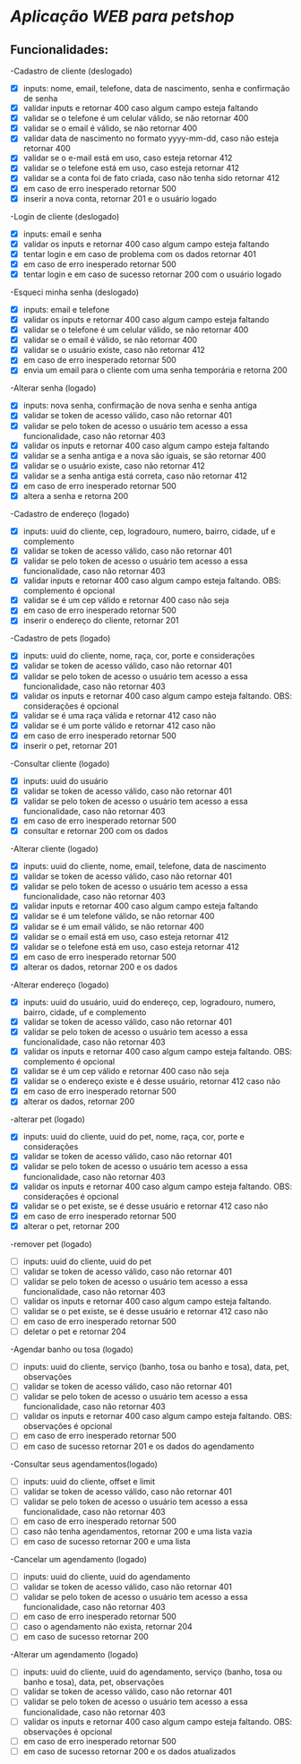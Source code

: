 # **_Aplicação WEB para petshop_**

## **Funcionalidades:**

-Cadastro de cliente (deslogado)
- [X] inputs: nome, email, telefone, data de nascimento, senha e confirmação de senha
- [X] validar inputs e retornar 400 caso algum campo esteja faltando
- [X] validar se o telefone é um celular válido, se não retornar 400
- [X] validar se o email é válido, se não retornar 400
- [X] validar data de nascimento no formato yyyy-mm-dd, caso não esteja retornar 400
- [X] validar se o e-mail está em uso, caso esteja retornar 412
- [X] validar se o telefone está em uso, caso esteja retornar 412
- [X] validar se a conta foi de fato criada, caso não tenha sido retornar 412
- [X] em caso de erro inesperado retornar 500
- [X] inserir a nova conta, retornar 201 e o usuário logado

-Login de cliente (deslogado)
- [X] inputs: email e senha
- [X] validar os inputs e retornar 400 caso algum campo esteja faltando
- [X] tentar login e em caso de problema com os dados retornar 401
- [X] em caso de erro inesperado retornar 500
- [X] tentar login e em caso de sucesso retornar 200 com o usuário logado 

-Esqueci minha senha (deslogado)
- [X] inputs: email e telefone
- [X] validar os inputs e retornar 400 caso algum campo esteja faltando
- [X] validar se o telefone é um celular válido, se não retornar 400
- [X] validar se o email é válido, se não retornar 400
- [X] validar se o usuário existe, caso não retornar 412
- [X] em caso de erro inesperado retornar 500
- [X] envia um email para o cliente com uma senha temporária e retorna 200

-Alterar senha (logado)
- [X] inputs: nova senha, confirmação de nova senha e senha antiga
- [X] validar se token de acesso válido, caso não retornar 401
- [X] validar se pelo token de acesso o usuário tem acesso a essa funcionalidade, caso não retornar 403
- [X] validar os inputs e retornar 400 caso algum campo esteja faltando
- [X] validar se a senha antiga e a nova são iguais, se são retornar 400
- [X] validar se o usuário existe, caso não retornar 412
- [X] validar se a senha antiga está correta, caso não retornar 412
- [X] em caso de erro inesperado retornar 500
- [X] altera a senha e retorna 200

-Cadastro de endereço (logado)
- [X] inputs: uuid do cliente, cep, logradouro, numero, bairro, cidade, uf e complemento
- [X] validar se token de acesso válido, caso não retornar 401
- [X] validar se pelo token de acesso o usuário tem acesso a essa funcionalidade, caso não retornar 403
- [X] validar inputs e retornar 400 caso algum campo esteja faltando. OBS: complemento é opcional
- [X] validar se é um cep válido e retornar 400 caso não seja
- [X] em caso de erro inesperado retornar 500
- [X] inserir o endereço do cliente, retornar 201

-Cadastro de pets (logado)
- [X] inputs: uuid do cliente, nome, raça, cor, porte e considerações
- [X] validar se token de acesso válido, caso não retornar 401
- [X] validar se pelo token de acesso o usuário tem acesso a essa funcionalidade, caso não retornar 403
- [X] validar os inputs e retornar 400 caso algum campo esteja faltando. OBS: considerações é opcional
- [X] validar se é uma raça válida e retornar 412 caso não
- [X] validar se é um porte válido e retornar 412 caso não
- [X] em caso de erro inesperado retornar 500
- [X] inserir o pet, retornar 201

-Consultar cliente (logado)
- [X] inputs: uuid do usuário
- [X] validar se token de acesso válido, caso não retornar 401
- [X] validar se pelo token de acesso o usuário tem acesso a essa funcionalidade, caso não retornar 403
- [X] em caso de erro inesperado retornar 500
- [X] consultar e retornar 200 com os dados

-Alterar cliente (logado)
- [X] inputs: uuid do cliente, nome, email, telefone, data de nascimento
- [X] validar se token de acesso válido, caso não retornar 401
- [X] validar se pelo token de acesso o usuário tem acesso a essa funcionalidade, caso não retornar 403
- [X] validar inputs e retornar 400 caso algum campo esteja faltando
- [X] validar se é um telefone válido, se não retornar 400
- [X] validar se é um email válido, se não retornar 400
- [X] validar se o email está em uso, caso esteja retornar 412 
- [X] validar se o telefone está em uso, caso esteja retornar 412 
- [X] em caso de erro inesperado retornar 500
- [X] alterar os dados, retornar 200 e os dados

-Alterar endereço (logado)
- [X] inputs: uuid do usuário, uuid do endereço, cep, logradouro, numero, bairro, cidade, uf e complemento
- [X] validar se token de acesso válido, caso não retornar 401
- [X] validar se pelo token de acesso o usuário tem acesso a essa funcionalidade, caso não retornar 403
- [X] validar os inputs e retornar 400 caso algum campo esteja faltando. OBS: complemento é opcional
- [X] validar se é um cep válido e retornar 400 caso não seja
- [X] validar se o endereço existe e é desse usuário, retornar 412 caso não
- [X] em caso de erro inesperado retornar 500
- [X] alterar os dados, retornar 200

-alterar pet (logado)
- [X] inputs: uuid do cliente, uuid do pet, nome, raça, cor, porte e considerações
- [X] validar se token de acesso válido, caso não retornar 401
- [X] validar se pelo token de acesso o usuário tem acesso a essa funcionalidade, caso não retornar 403
- [X] validar os inputs e retornar 400 caso algum campo esteja faltando. OBS: considerações é opcional
- [X] validar se o pet existe, se é desse usuário e retornar 412 caso não
- [X] em caso de erro inesperado retornar 500
- [X] alterar o pet, retornar 200

-remover pet (logado)
- [ ] inputs: uuid do cliente, uuid do pet
- [ ] validar se token de acesso válido, caso não retornar 401
- [ ] validar se pelo token de acesso o usuário tem acesso a essa funcionalidade, caso não retornar 403
- [ ] validar os inputs e retornar 400 caso algum campo esteja faltando.
- [ ] validar se o pet existe, se é desse usuário e retornar 412 caso não
- [ ] em caso de erro inesperado retornar 500
- [ ] deletar o pet e retornar 204

-Agendar banho ou tosa (logado)
- [ ] inputs: uuid do cliente, serviço (banho, tosa ou banho e tosa), data, pet, observações
- [ ] validar se token de acesso válido, caso não retornar 401
- [ ] validar se pelo token de acesso o usuário tem acesso a essa funcionalidade, caso não retornar 403
- [ ] validar os inputs e retornar 400 caso algum campo esteja faltando. OBS: observações é opcional
- [ ] em caso de erro inesperado retornar 500
- [ ] em caso de sucesso retornar 201 e os dados do agendamento

-Consultar seus agendamentos(logado)
- [ ] inputs: uuid do cliente, offset e limit
- [ ] validar se token de acesso válido, caso não retornar 401
- [ ] validar se pelo token de acesso o usuário tem acesso a essa funcionalidade, caso não retornar 403
- [ ] em caso de erro inesperado retornar 500
- [ ] caso não tenha agendamentos, retornar 200 e uma lista vazia
- [ ] em caso de sucesso retornar 200 e uma lista

-Cancelar um agendamento (logado)
- [ ] inputs: uuid do cliente, uuid do agendamento
- [ ] validar se token de acesso válido, caso não retornar 401
- [ ] validar se pelo token de acesso o usuário tem acesso a essa funcionalidade, caso não retornar 403
- [ ] em caso de erro inesperado retornar 500
- [ ] caso o agendamento não exista, retornar 204
- [ ] em caso de sucesso retornar 200

-Alterar um agendamento (logado)
- [ ] inputs: uuid do cliente, uuid do agendamento, serviço (banho, tosa ou banho e tosa), data, pet, observações
- [ ] validar se token de acesso válido, caso não retornar 401
- [ ] validar se pelo token de acesso o usuário tem acesso a essa funcionalidade, caso não retornar 403
- [ ] validar os inputs e retornar 400 caso algum campo esteja faltando. OBS: observações é opcional
- [ ] em caso de erro inesperado retornar 500
- [ ] em caso de sucesso retornar 200 e os dados atualizados